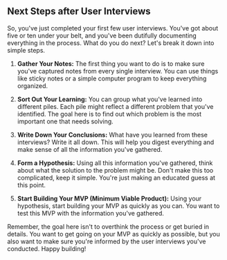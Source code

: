 ## Next Steps after User Interviews
So, you've just completed your first few user interviews. You've got about five or ten under your belt, and you've been dutifully documenting everything in the process. What do you do next? Let's break it down into simple steps.

1. **Gather Your Notes:** The first thing you want to do is to make sure you've captured notes from every single interview. You can use things like sticky notes or a simple computer program to keep everything organized.

2. **Sort Out Your Learning:** You can group what you've learned into different piles. Each pile might reflect a different problem that you've identified. The goal here is to find out which problem is the most important one that needs solving.

3. **Write Down Your Conclusions:** What have you learned from these interviews? Write it all down. This will help you digest everything and make sense of all the information you've gathered.

4. **Form a Hypothesis:** Using all this information you've gathered, think about what the solution to the problem might be. Don't make this too complicated, keep it simple. You're just making an educated guess at this point.

5. **Start Building Your MVP (Minimum Viable Product):** Using your hypothesis, start building your MVP as quickly as you can. You want to test this MVP with the information you've gathered. 

Remember, the goal here isn't to overthink the process or get buried in details. You want to get going on your MVP as quickly as possible, but you also want to make sure you're informed by the user interviews you've conducted. Happy building!
